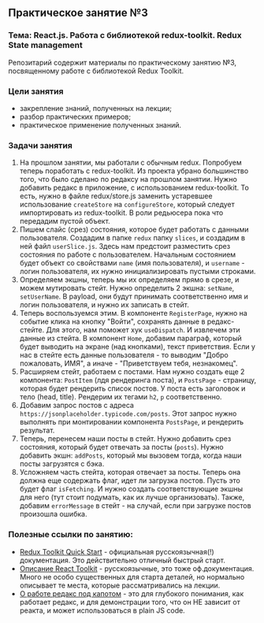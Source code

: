 ## Практическое занятие №3

### Тема: React.js. Работа с библиотекой redux-toolkit. Redux State management

Репозитарий содержит материалы по практическому занятию №3, посвященному работе с библиотекой Redux Toolkit.

### Цели занятия
- закрепление знаний, полученных на лекции;
- разбор практических примеров;
- практическое применение полученных знаний.

### Задачи занятия
1. На прошлом занятии, мы работали с обычным redux. Попробуем теперь поработать с redux-toolkit. Из проекта убрано большинство того, что было сделано по редаксу на прошлом занятии. Нужно добавить редакс в приложение, с использованием redux-toolkit. То есть, нужно в файле redux/store.js заменить устаревшее использование `createStore` на `configureStore`, который следует импортировать из redux-toolkit. В роли редьюсера пока что передадим пустой объект.
2. Пишем слайс (срез) состояния, которое будет работать с данными пользователя. Создадим в папке `redux` папку `slices`, и создадим в ней файл `userSlice.js`. Здесь нам предстоит разместить срез состояния по работе с пользователем. Начальным состоянием будет объект со свойствами `name` (имя пользователя), и `username` - логин пользователя, их нужно инициализировать пустыми строками.
3. Определяем экшны, теперь мы их определяем прямо в срезе, и можем мутировать стейт. Нужно определить 2 экшна: `setName`, `setUserName`. В payload, они будут принимать соответственно имя и логин пользователя, и нужно их записать в стейт.
4. Теперь воспользуемся этим. В компоненте `RegisterPage`, нужно на событие клика на кнопку "Войти", сохранять данные в редакс-стейте. Для этого, нам поможет хук `useDispatch`. И извлечем эти данные из стейта. В компонент `Home`, добавим параграф, который будет выводить на экране (над кнопками), текст приветствия. Если у нас в стейте есть данные пользователя - то выводим "Добро пожаловать, ИМЯ", а иначе - "Приветствуем тебя, незнакомец".
5. Расширяем стейт, работаем с постами. Нам нужно создать еще 2 компонента: `PostItem` (лдя рендеринга поста), и `PostsPage` - страницу, которая будет рендерить список постов. У поста есть заголовок и тело (head, title). Рендерим их тегами `h2`, `p` соответственно.
6. Добавим запрос постов с адреса `https://jsonplaceholder.typicode.com/posts`. Этот запрос нужно выполнять при монтировании компонента `PostsPage`, и рендерить результат.
7. Теперь, перенесем наши посты в стейт. Нужно добавить срез состояния, который будет отвечать за посты (`posts`). Нужно добавить экшн: `addPosts`, который мы вызовем тогда, когда наши посты загрузятся с бэка.
8. Усложняем часть стейта, которая отвечает за посты. Теперь она должна еще содержать флаг, идет ли загрузка постов. Пусть это будет флаг `isFetching`. И нужно создать соответствующие экшны для него (тут стоит подумать, как их лучше организовать). Также, добавим `errorMessage` в стейт - на случай, если при загрузке постов произошла ошибка.

### Полезные ссылки по занятию:
 - [Redux Toolkit Quick Start](https://ru.react-redux.js.org/tutorials/quick-start/) - официальная русскоязычная(!) документация. Это действительно отличный быстрый старт.
 - [Описание React Toolkit](https://reactdev.ru/libs/redux-toolkit/) - русскоязычные, это тоже оф.документация. Много не особо существенных для старта деталей, но нормально описывает те места, которые рассматривались на лекции.
 - [О работе редакс под капотом](https://ivaneroshkin.medium.com/%D0%BA%D0%B0%D0%BA-%D1%80%D0%B0%D0%B1%D0%BE%D1%82%D0%B0%D0%B5%D1%82-redux-a967d8616398) - это для глубокого понимания, как работает редакс, и для демонстрации того, что он НЕ зависит от реакта, и может использоваться в plain JS code.
